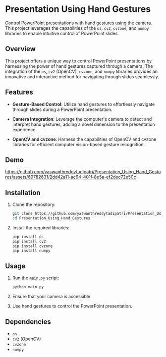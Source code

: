 # Presentation Using Hand Gestures

Control PowerPoint presentations with hand gestures using the camera. This project leverages the capabilities of the `os`, `cv2`, `cvzone`, and `numpy` libraries to enable intuitive control of PowerPoint slides.

## Overview

This project offers a unique way to control PowerPoint presentations by harnessing the power of hand gestures captured through a camera. The integration of the `os`, `cv2` (OpenCV), `cvzone`, and `numpy` libraries provides an innovative and interactive method for navigating through slides seamlessly.

## Features

- **Gesture-Based Control**: Utilize hand gestures to effortlessly navigate through slides during a PowerPoint presentation.
  
- **Camera Integration**: Leverage the computer's camera to detect and interpret hand gestures, adding a novel dimension to the presentation experience.

- **OpenCV and cvzone**: Harness the capabilities of OpenCV and cvzone libraries for efficient computer vision-based gesture recognition.

## Demo
https://github.com/yaswanthreddytadipatri/Presentation_Using_Hand_Gestures/assets/69782631/2dd42a11-ac94-401f-8e5a-ef2dec72e50c



## Installation

1. Clone the repository:

   ```bash
   git clone https://github.com/yaswanthreddytadipatri/Presentation_Using_Hand_Gestures.git
   cd Presentation_Using_Hand_Gestures
   ```

2. Install the required libraries:

   ```bash
   pip install os
   pip install cv2
   pip install cvzone
   pip install numpy
   ```

## Usage

1. Run the `main.py` script:

   ```bash
   python main.py
   ```

2. Ensure that your camera is accessible.

3. Use hand gestures to control the PowerPoint presentation.

## Dependencies

- `os`
- `cv2` (OpenCV)
- `cvzone`
- `numpy`
